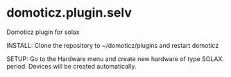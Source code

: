 # domoticz.plugin.selv
Domoticz plugin for solax

INSTALL:
Clone the repository to ~/domoticz/plugins and restart domoticz

SETUP:
Go to the Hardware menu and create new hardware of type SOLAX. period. 
Devices will be created automatically.

